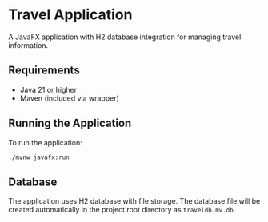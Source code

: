 # Travel Application

A JavaFX application with H2 database integration for managing travel information.

## Requirements

- Java 21 or higher
- Maven (included via wrapper)

## Running the Application

To run the application:

```bash
./mvnw javafx:run
```

## Database

The application uses H2 database with file storage. The database file will be created automatically in the project root directory as `traveldb.mv.db`.
